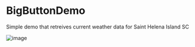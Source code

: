 # BigButtonDemo

Simple demo that retreives current weather data for Saint Helena Island SC

![image](https://github.com/user-attachments/assets/8a617905-91be-4b18-a0d1-801f6d120493)
